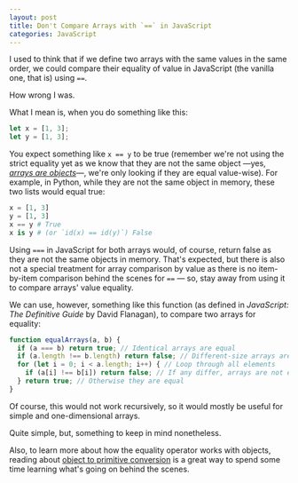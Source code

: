 ```yaml
---
layout: post
title: Don't Compare Arrays with `==` in JavaScript
categories: JavaScript
---
```


I used to think that if we define two arrays with the same values in the same order, we could compare their equality of value in JavaScript (the vanilla one, that is) using `==`.

How wrong I was.

What I mean is, when you do something like this:

```javascript
let x = [1, 3];
let y = [1, 3];
```

You expect something like `x == y` to be true (remember we're not using the strict equality yet as we know that they are not the same object —yes, [*arrays are objects*](https://developer.mozilla.org/en-US/docs/Web/JavaScript/Reference/Global_Objects/Array)—, we're only looking if they are equal value-wise). For example, in Python, while they are not the same object in memory, these two lists would equal true:

```python
x = [1, 3]
y = [1, 3]
x == y # True 
x is y # (or `id(x) == id(y)`) False
```

Using `===` in JavaScript for both arrays would, of course, return false as they are not the same objects in memory. That's expected, but there is also not a special treatment for array comparison by value as there is no item-by-item comparison behind the scenes for `==` — so, stay away from using it to compare arrays' value equality.

We can use, however, something like this function (as defined in *JavaScript: The Definitive Guide* by David Flanagan), to compare two arrays for equality:

```javascript
function equalArrays(a, b) {
  if (a === b) return true; // Identical arrays are equal
  if (a.length !== b.length) return false; // Different-size arrays are not equal
  for (let i = 0; i < a.length; i++) { // Loop through all elements
    if (a[i] !== b[i]) return false; // If any differ, arrays are not equal
  } return true; // Otherwise they are equal
}
```

Of course, this would not work recursively, so it would mostly be useful for simple and one-dimensional arrays.

Quite simple, but, something to keep in mind nonetheless.

Also, to learn more about how the equality operator works with objects, reading about [object to primitive conversion](https://javascript.info/object-toprimitive) is a great way to spend some time learning what's going on behind the scenes.